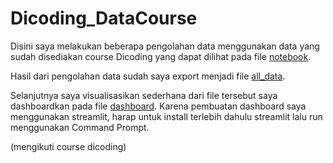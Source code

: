 # Dicoding_DataCourse

Disini saya melakukan beberapa pengolahan data menggunakan data yang sudah disediakan course Dicoding yang dapat dilihat pada file [notebook](notebook.ipynb).

Hasil dari pengolahan data sudah saya export menjadi file [all_data](all_data.csv).

Selanjutnya saya visualisasikan sederhana dari file tersebut saya dashboardkan pada file [dashboard](dashboard.py). Karena pembuatan dashboard saya menggunakan streamlit, harap untuk install terlebih dahulu streamlit lalu run menggunakan Command Prompt.

(mengikuti course dicoding)
